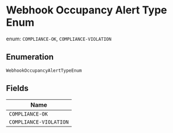 
# Webhook Occupancy Alert Type Enum

enum: `COMPLIANCE-OK`, `COMPLIANCE-VIOLATION`

## Enumeration

`WebhookOccupancyAlertTypeEnum`

## Fields

| Name |
|  --- |
| `COMPLIANCE-OK` |
| `COMPLIANCE-VIOLATION` |

